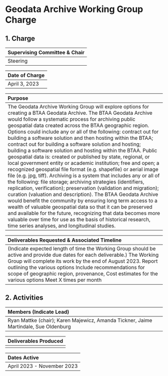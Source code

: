 # Geodata Archive Working Group Charge

## 1\. Charge

| Supervising Committee & Chair |
| :---- |
| Steering |

| Date of Charge |
| :---- |
| April 3, 2023 |

| Purpose |
| :---- |
| The Geodata Archive Working Group will explore options for creating a BTAA Geodata Archive. The BTAA Geodata Archive would follow a systematic process for archiving public geospatial data created across the BTAA geographic region. Options could include any or all of the following: contract out for building a software solution and then hosting within the BTAA; contract out for building a software solution and hosting; building a software solution and hosting within the BTAA. Public geospatial data is: created or published by state, regional, or local government entity or academic institution; free and open; a recognized geospatial file format (e.g. shapefile) or aerial image file (e.g. jpg, tiff).  Archiving is a system that includes any or all of the following: file storage; archiving strategies (identifiers, replication, verification); preservation (validation and migration); curation (valuation and description). The BTAA Geodata Archive would benefit the community by ensuring long term access to a wealth of valuable geospatial data so that it can be preserved and available for the future, recognizing that data becomes more valuable over time for use as the basis of historical research, time series analyses, and longitudinal studies.  |

| Deliverables Requested & Associated Timeline |
| :---- |
| (Indicate expected length of time the Working Group should be active and provide due dates for each deliverable.) The Working Group will complete its work by the end of August 2023\. Report outlining the various options Include recommendations for  scope of geographic region, provenance, Cost estimates for the various options Meet X times per month   |

## 2\. Activities

| Members (Indicate Lead) |
| :---- |
| Ryan Mattke (chair); Karen Majewicz, Amanda Tickner, Jaime Martindale, Sue Oldenburg |

| Deliverables Produced |
| :---- |
|  |

| Dates Active |
| :---- |
| April 2023 \- November 2023  |

